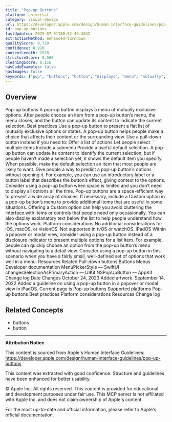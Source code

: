 ```yaml
---
title: "Pop-up Buttons"
platform: universal
category: visual-design
url: https://developer.apple.com/design/human-interface-guidelines/pop-up-buttons
id: pop-up-buttons
lastUpdated: 2025-07-01T00:52:45.384Z
extractionMethod: enhanced-turndown
qualityScore: 0.710
confidence: 0.910
contentLength: 2528
structureScore: 0.500
cleaningScore: 0.116
hasCodeExamples: false
hasImages: false
keywords: ["pop", "buttons", "button", "displays", "menu", "mutually", "exclusive", "options", "after", "people"]
---
```

## Overview

Pop-up buttons A pop-up button displays a menu of mutually exclusive options. After people choose an item from a pop-up button’s menu, the menu closes, and the button can update its content to indicate the current selection. Best practices Use a pop-up button to present a flat list of mutually exclusive options or states. A pop-up button helps people make a choice that affects their content or the surrounding view. Use a pull-down button instead if you need to: Offer a list of actions Let people select multiple items Include a submenu Provide a useful default selection. A pop-up button can update its content to identify the current selection, but if people haven’t made a selection yet, it shows the default item you specify. When possible, make the default selection an item that most people are likely to want. Give people a way to predict a pop-up button’s options without opening it. For example, you can use an introductory label or a button label that describes the button’s effect, giving context to the options. Consider using a pop-up button when space is limited and you don’t need to display all options all the time. Pop-up buttons are a space-efficient way to present a wide array of choices. If necessary, include a Custom option in a pop-up button’s menu to provide additional items that are useful in some situations. Offering a Custom option can help you avoid cluttering the interface with items or controls that people need only occasionally. You can also display explanatory text below the list to help people understand how the options work. Platform considerations No additional considerations for iOS, macOS, or visionOS. Not supported in tvOS or watchOS. iPadOS Within a popover or modal view, consider using a pop-up button instead of a disclosure indicator to present multiple options for a list item. For example, people can quickly choose an option from the pop-up button’s menu without navigating to a detail view. Consider using a pop-up button in this scenario when you have a fairly small, well-defined set of options that work well in a menu. Resources Related Pull-down buttons Buttons Menus Developer documentation MenuPickerStyle — SwiftUI changesSelectionAsPrimaryAction — UIKit NSPopUpButton — AppKit Change log Date Changes October 24, 2023 Added artwork. September 14, 2022 Added a guideline on using a pop-up button in a popover or modal view in iPadOS. Current page is Pop-up buttons Supported platforms Pop-up buttons Best practices Platform considerations Resources Change log

## Related Concepts

- buttons
- button

---

**Attribution Notice**

This content is sourced from Apple's Human Interface Guidelines: https://developer.apple.com/design/human-interface-guidelines/pop-up-buttons

This content was extracted with good confidence. Structure and guidelines have been enhanced for better usability.

© Apple Inc. All rights reserved. This content is provided for educational and development purposes under fair use. This MCP server is not affiliated with Apple Inc. and does not claim ownership of Apple's content.

For the most up-to-date and official information, please refer to Apple's official documentation.
